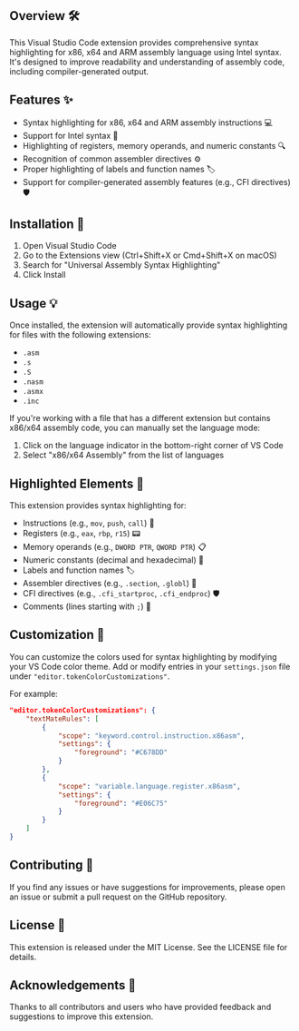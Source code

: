 ## Overview 🛠️

This Visual Studio Code extension provides comprehensive syntax highlighting for x86, x64 and ARM assembly language using Intel syntax. It's designed to improve readability and understanding of assembly code, including compiler-generated output.

## Features ✨

- Syntax highlighting for x86, x64 and ARM assembly instructions 💻
- Support for Intel syntax 🧠
- Highlighting of registers, memory operands, and numeric constants 🔍
- Recognition of common assembler directives ⚙️
- Proper highlighting of labels and function names 🏷️
- Support for compiler-generated assembly features (e.g., CFI directives) 🛡️

## Installation 🚀

1. Open Visual Studio Code
2. Go to the Extensions view (Ctrl+Shift+X or Cmd+Shift+X on macOS)
3. Search for "Universal Assembly Syntax Highlighting"
4. Click Install

## Usage 💡

Once installed, the extension will automatically provide syntax highlighting for files with the following extensions:

- `.asm`
- `.s`
- `.S`
- `.nasm`
- `.asmx`
- `.inc`

If you're working with a file that has a different extension but contains x86/x64 assembly code, you can manually set the language mode:

1. Click on the language indicator in the bottom-right corner of VS Code
2. Select "x86/x64 Assembly" from the list of languages

## Highlighted Elements 🎨

This extension provides syntax highlighting for:

- Instructions (e.g., `mov`, `push`, `call`) 📝
- Registers (e.g., `eax`, `rbp`, `r15`) 📟
- Memory operands (e.g., `DWORD PTR`, `QWORD PTR`) 📋
- Numeric constants (decimal and hexadecimal) 🔢
- Labels and function names 🏷️
- Assembler directives (e.g., `.section`, `.globl`) 🧭
- CFI directives (e.g., `.cfi_startproc`, `.cfi_endproc`) 🛡️
- Comments (lines starting with `;`) 💬

## Customization 🎨

You can customize the colors used for syntax highlighting by modifying your VS Code color theme. Add or modify entries in your `settings.json` file under `"editor.tokenColorCustomizations"`.

For example:

```json
"editor.tokenColorCustomizations": {
    "textMateRules": [
        {
            "scope": "keyword.control.instruction.x86asm",
            "settings": {
                "foreground": "#C678DD"
            }
        },
        {
            "scope": "variable.language.register.x86asm",
            "settings": {
                "foreground": "#E06C75"
            }
        }
    ]
}
```

## Contributing 🤝

If you find any issues or have suggestions for improvements, please open an issue or submit a pull request on the GitHub repository.

## License 📄

This extension is released under the MIT License. See the LICENSE file for details.

## Acknowledgements 🙌

Thanks to all contributors and users who have provided feedback and suggestions to improve this extension.
